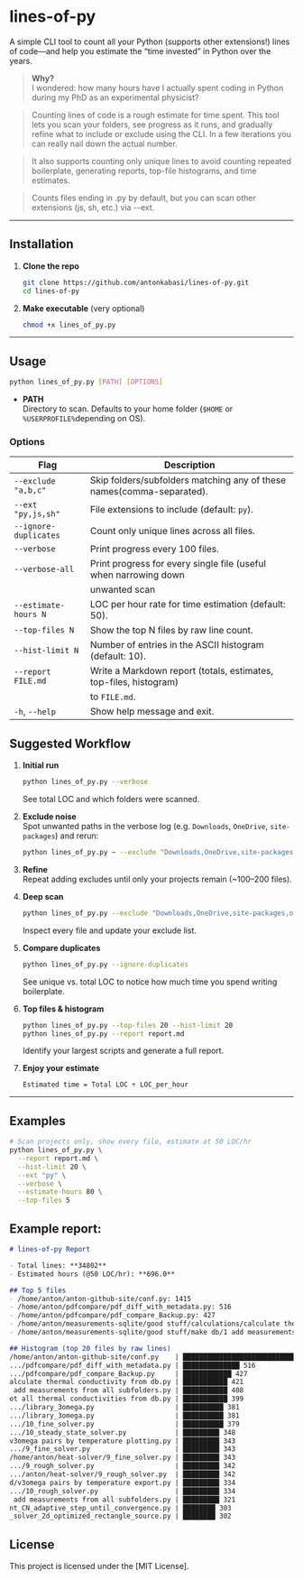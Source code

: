 # lines-of-py

A simple CLI tool to count all your Python (supports other extensions!) lines of code—and help you estimate the “time invested” in Python over the years.

> **Why?**  
> I wondered: how many hours have I actually spent coding in Python during my PhD as an experimental physicist? 

> Counting lines of code is a rough estimate for time spent. This tool lets you scan your folders, see progress as it runs, and gradually refine what to include or exclude using the CLI. In a few iterations you can really nail down the actual number.  

> It also supports counting only unique lines to avoid counting repeated boilerplate, generating reports, top-file histograms, and time estimates.

> Counts files ending in .py by default, but you can scan other extensions (js, sh, etc.) via --ext.
---

## Installation

1. **Clone the repo**  
   ```bash
   git clone https://github.com/antonkabasi/lines-of-py.git
   cd lines-of-py
   ```
2. **Make executable** (very optional)  
   ```bash
   chmod +x lines_of_py.py
   ```

---

## Usage

```bash
python lines_of_py.py [PATH] [OPTIONS]
```

- **PATH**  
  Directory to scan. Defaults to your home folder (`$HOME` or `%USERPROFILE%`depending on OS).

### Options

| Flag                     | Description                                                          |
|--------------------------|----------------------------------------------------------------------|
| `--exclude "a,b,c"`      | Skip folders/subfolders matching any of these names(comma-separated).|
| `--ext "py,js,sh"`       | File extensions to include (default: `py`).                          |
| `--ignore-duplicates`    | Count only unique lines across all files.                            |
| `--verbose`              | Print progress every 100 files.                                      |
| `--verbose-all`          | Print progress for every single file (useful when narrowing down     | 
|                          | unwanted scan                                                        |
| `--estimate-hours N`     | LOC per hour rate for time estimation (default: 50).                 |
| `--top-files N`          | Show the top N files by raw line count.                              |
| `--hist-limit N`         | Number of entries in the ASCII histogram (default: 10).              |
| `--report FILE.md`       | Write a Markdown report (totals, estimates, top-files, histogram)    |
|                          | to `FILE.md`.                                                        |
| `-h`, `--help`           | Show help message and exit.                                          |



## Suggested Workflow

1. **Initial run**  
   ```bash
   python lines_of_py.py --verbose
   ```
   See total LOC and which folders were scanned.

2. **Exclude noise**  
   Spot unwanted paths in the verbose log (e.g. `Downloads`, `OneDrive`, `site-packages`) and rerun:
   ```bash
   python lines_of_py.py ~ --exclude "Downloads,OneDrive,site-packages" --verbose
   ```

3. **Refine**  
   Repeat adding excludes until only your projects remain (~100–200 files).

4. **Deep scan**  
   ```bash
   python lines_of_py.py --exclude "Downloads,OneDrive,site-packages,other-noise" --verbose-all
   ```
   Inspect every file and update your exclude list.

5. **Compare duplicates**  
   ```bash
   python lines_of_py.py --ignore-duplicates
   ```
   See unique vs. total LOC to notice how much time you spend writing boilerplate.

6. **Top files & histogram**  
   ```bash
   python lines_of_py.py --top-files 20 --hist-limit 20
   python lines_of_py.py --report report.md
   ```
   Identify your largest scripts and generate a full report.

7. **Enjoy your estimate**  
   ```
   Estimated time = Total LOC ÷ LOC_per_hour
   ```

---

## Examples

```bash
# Scan projects only, show every file, estimate at 50 LOC/hr
python lines_of_py.py \
  --report report.md \
  --hist-limit 20 \
  --ext "py" \
  --verbose \
  --estimate-hours 80 \
  --top-files 5
```
## Example report:

```markdown
# lines-of-py Report

- Total lines: **34802**
- Estimated hours (@50 LOC/hr): **696.0**

## Top 5 files
- /home/anton/anton-github-site/conf.py: 1415
- /home/anton/pdfcompare/pdf_diff_with_metadata.py: 516
- /home/anton/pdfcompare/pdf_compare_Backup.py: 427
- /home/anton/measurements-sqlite/good stuff/calculations/calculate thermal conductivity from db.py: 421
- /home/anton/measurements-sqlite/good stuff/make db/1 add measurements from all subfolders.py: 408

## Histogram (top 20 files by raw lines)
/home/anton/anton-github-site/conf.py    | ████████████████████████████████████████ 1415
.../pdfcompare/pdf_diff_with_metadata.py | ██████████████ 516
.../pdfcompare/pdf_compare_Backup.py     | ████████████ 427
alculate thermal conductivity from db.py | ███████████ 421
 add measurements from all subfolders.py | ███████████ 408
ot all thermal conductivities from db.py | ███████████ 399
.../library_3omega.py                    | ██████████ 381
.../library_3omega.py                    | ██████████ 381
.../10_fine_solver.py                    | ██████████ 379
.../10_steady_state_solver.py            | █████████ 348
v3omega pairs by temperature plotting.py | █████████ 343
.../9_fine_solver.py                     | █████████ 343
/home/anton/heat-solver/9_fine_solver.py | █████████ 343
.../9_rough_solver.py                    | █████████ 342
.../anton/heat-solver/9_rough_solver.py  | █████████ 342
d/v3omega pairs by temperature export.py | █████████ 334
.../10_rough_solver.py                   | █████████ 334
 add measurements from all subfolders.py | █████████ 321
nt_CN_adaptive_step_until_convergence.py | ████████ 303
_solver_2d_optimized_rectangle_source.py | ████████ 302
```


## License

This project is licensed under the [MIT License].  

